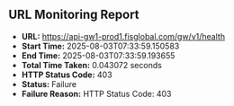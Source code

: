 ## URL Monitoring Report

- **URL:** https://api-gw1-prod1.fisglobal.com/gw/v1/health
- **Start Time:** 2025-08-03T07:33:59.150583
- **End Time:** 2025-08-03T07:33:59.193655
- **Total Time Taken:** 0.043072 seconds
- **HTTP Status Code:** 403
- **Status:** Failure
- **Failure Reason:** HTTP Status Code: 403
